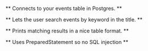 **  Connects to your events table in Postgres. **

** Lets the user search events by keyword in the title. **

** Prints matching results in a nice table format. **

** Uses PreparedStatement so no SQL injection **


